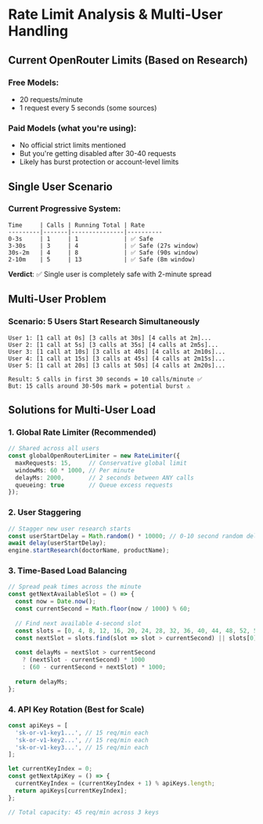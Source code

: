 # Rate Limit Analysis & Multi-User Handling

## Current OpenRouter Limits (Based on Research)

### Free Models:
- 20 requests/minute
- 1 request every 5 seconds (some sources)

### Paid Models (what you're using):
- No official strict limits mentioned
- But you're getting disabled after 30-40 requests
- Likely has burst protection or account-level limits

## Single User Scenario

### Current Progressive System:
```
Time     | Calls | Running Total | Rate
---------|-------|---------------|----------
0-3s     | 1     | 1             | ✅ Safe
3-30s    | 3     | 4             | ✅ Safe (27s window)
30s-2m   | 4     | 8             | ✅ Safe (90s window)
2-10m    | 5     | 13            | ✅ Safe (8m window)
```

**Verdict**: ✅ Single user is completely safe with 2-minute spread

## Multi-User Problem

### Scenario: 5 Users Start Research Simultaneously
```
User 1: [1 call at 0s] [3 calls at 30s] [4 calls at 2m]...
User 2: [1 call at 5s] [3 calls at 35s] [4 calls at 2m5s]...
User 3: [1 call at 10s] [3 calls at 40s] [4 calls at 2m10s]...
User 4: [1 call at 15s] [3 calls at 45s] [4 calls at 2m15s]...
User 5: [1 call at 20s] [3 calls at 50s] [4 calls at 2m20s]...

Result: 5 calls in first 30 seconds = 10 calls/minute ✅
But: 15 calls around 30-50s mark = potential burst ⚠️
```

## Solutions for Multi-User Load

### 1. Global Rate Limiter (Recommended)
```typescript
// Shared across all users
const globalOpenRouterLimiter = new RateLimiter({
  maxRequests: 15,     // Conservative global limit
  windowMs: 60 * 1000, // Per minute
  delayMs: 2000,       // 2 seconds between ANY calls
  queueing: true       // Queue excess requests
});
```

### 2. User Staggering
```typescript
// Stagger new user research starts
const userStartDelay = Math.random() * 10000; // 0-10 second random delay
await delay(userStartDelay);
engine.startResearch(doctorName, productName);
```

### 3. Time-Based Load Balancing
```typescript
// Spread peak times across the minute
const getNextAvailableSlot = () => {
  const now = Date.now();
  const currentSecond = Math.floor(now / 1000) % 60;
  
  // Find next available 4-second slot
  const slots = [0, 4, 8, 12, 16, 20, 24, 28, 32, 36, 40, 44, 48, 52, 56];
  const nextSlot = slots.find(slot => slot > currentSecond) || slots[0];
  
  const delayMs = nextSlot > currentSecond 
    ? (nextSlot - currentSecond) * 1000
    : (60 - currentSecond + nextSlot) * 1000;
    
  return delayMs;
};
```

### 4. API Key Rotation (Best for Scale)
```typescript
const apiKeys = [
  'sk-or-v1-key1...', // 15 req/min each
  'sk-or-v1-key2...', // 15 req/min each  
  'sk-or-v1-key3...', // 15 req/min each
];

let currentKeyIndex = 0;
const getNextApiKey = () => {
  currentKeyIndex = (currentKeyIndex + 1) % apiKeys.length;
  return apiKeys[currentKeyIndex];
};

// Total capacity: 45 req/min across 3 keys
```